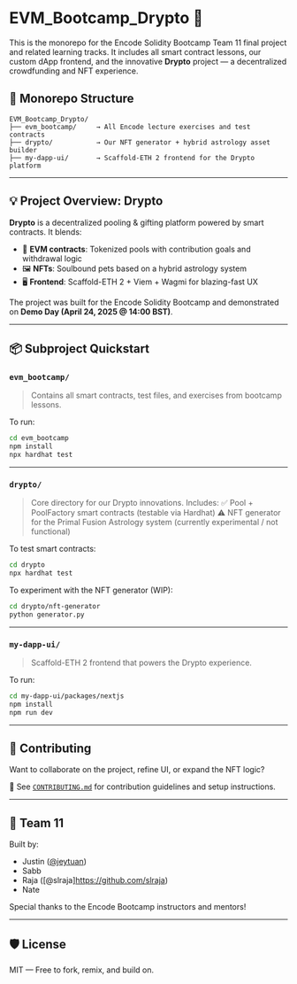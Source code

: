 # EVM_Bootcamp_Drypto 🚀

This is the monorepo for the Encode Solidity Bootcamp Team 11 final project and related learning tracks. It includes all smart contract lessons, our custom dApp frontend, and the innovative **Drypto** project — a decentralized crowdfunding and NFT experience.

## 📁 Monorepo Structure

```
EVM_Bootcamp_Drypto/
├── evm_bootcamp/     → All Encode lecture exercises and test contracts
├── drypto/           → Our NFT generator + hybrid astrology asset builder
├── my-dapp-ui/       → Scaffold-ETH 2 frontend for the Drypto platform
```

---

## 💡 Project Overview: Drypto

**Drypto** is a decentralized pooling & gifting platform powered by smart contracts. It blends:
- 🧠 **EVM contracts**: Tokenized pools with contribution goals and withdrawal logic
- 🖼️ **NFTs**: Soulbound pets based on a hybrid astrology system
- 🖥️ **Frontend**: Scaffold-ETH 2 + Viem + Wagmi for blazing-fast UX

The project was built for the Encode Solidity Bootcamp and demonstrated on **Demo Day (April 24, 2025 @ 14:00 BST)**.

---

## 📦 Subproject Quickstart

### `evm_bootcamp/`
> Contains all smart contracts, test files, and exercises from bootcamp lessons.

To run:
```bash
cd evm_bootcamp
npm install
npx hardhat test
```

---

### `drypto/`
> Core directory for our Drypto innovations. Includes:
> ✅ Pool + PoolFactory smart contracts (testable via Hardhat)
> ⚠️ NFT generator for the Primal Fusion Astrology system (currently experimental / not functional)

To test smart contracts:
```bash
cd drypto
npx hardhat test
```

To experiment with the NFT generator (WIP):
```bash
cd drypto/nft-generator
python generator.py
```

---

### `my-dapp-ui/`
> Scaffold-ETH 2 frontend that powers the Drypto experience.

To run:
```bash
cd my-dapp-ui/packages/nextjs
npm install
npm run dev
```

---

## 🤝 Contributing

Want to collaborate on the project, refine UI, or expand the NFT logic?

📍 See [`CONTRIBUTING.md`](CONTRIBUTING.md) for contribution guidelines and setup instructions.

---

## 👥 Team 11

Built by:
- Justin ([@jeytuan](https://github.com/jeytuan))
- Sabb
- Raja ([@slraja]https://github.com/slraja)
- Nate

Special thanks to the Encode Bootcamp instructors and mentors!

---

## 🛡️ License

MIT — Free to fork, remix, and build on.
